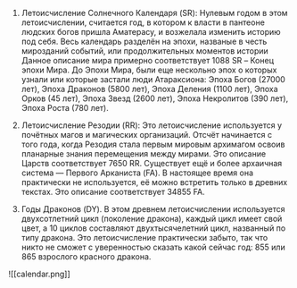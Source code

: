 1. Летоисчисление Солнечного Календаря (SR): Нулевым годом в этом летоисчислении, считается год, в котором к власти в пантеоне людских богов пришла Аматерасу, и возжелала изменить историю под себя. Весь календарь разделён на эпохи, названые в честь мирозданий событий, или продолжительных моментов истории Данное описание мира примерно соответствует 1088 SR – Конец эпохи Мира. До Эпохи Мира, были еще нескольно эпох о которых узнали или которые застали люди Атараксиона: Эпоха Богов (27000 лет), Эпоха Драконов (5800 лет), Эпоха Деления (1100 лет), Эпоха Орков (45 лет), Эпоха Звезд (2600 лет), Эпоха Некролитов (390 лет), Эпоха Роста (780 лет).

2. Летоисчисление Резодии (RR): Это летоисчисление используется у почётных магов и магических организаций. Отсчёт начинается с того года, когда Резодия стала первым мировым архимагом освоив планарные знания перемещения между мирами. Это описание Царств соответствует 7650 RR. Существует ещё и более архаичная система — Первого Арканиста (FA). В настоящее время она практически не используется, её можно встретить только в древних текстах. Это описание соответствует 34855 FA.

3. Годы Драконов (DY). В этом древнем летоисчислении используется двухсотлетний цикл (поколение дракона), каждый цикл имеет свой цвет, а 10 циклов составляют двухтысячелетний цикл, названный по типу дракона. Это летоисчисление практически забыто, так что никто не сможет с уверенностью сказать какой сейчас год: 855 или 865 взрослого красного дракона.

![[calendar.png]]
